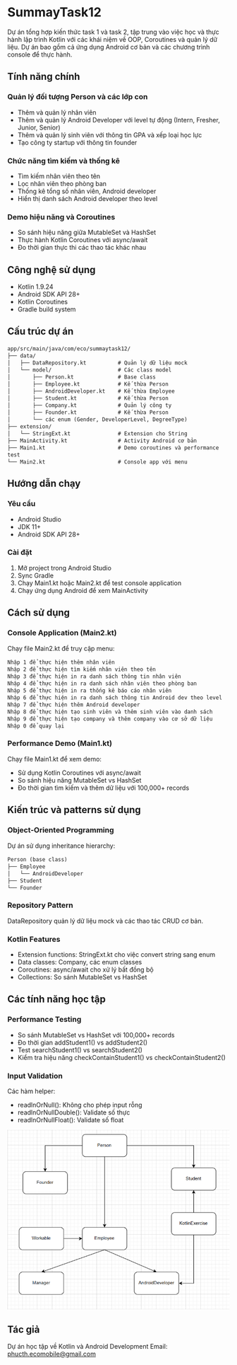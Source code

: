 # SummayTask12 

Dự án tổng hợp kiến thức task 1 và task 2, tập trung vào việc học và thực hành lập trình Kotlin với các khái niệm về OOP, Coroutines và quản lý dữ liệu. Dự án bao gồm cả ứng dụng Android cơ bản và các chương trình console để thực hành.

## Tính năng chính

### Quản lý đối tượng Person và các lớp con
- Thêm và quản lý nhân viên
- Thêm và quản lý Android Developer với level tự động (Intern, Fresher, Junior, Senior)
- Thêm và quản lý sinh viên với thông tin GPA và xếp loại học lực
- Tạo công ty startup với thông tin founder

### Chức năng tìm kiếm và thống kê
- Tìm kiếm nhân viên theo tên
- Lọc nhân viên theo phòng ban  
- Thống kê tổng số nhân viên, Android developer
- Hiển thị danh sách Android developer theo level

### Demo hiệu năng và Coroutines
- So sánh hiệu năng giữa MutableSet và HashSet
- Thực hành Kotlin Coroutines với async/await
- Đo thời gian thực thi các thao tác khác nhau

## Công nghệ sử dụng

- Kotlin 1.9.24
- Android SDK API 28+
- Kotlin Coroutines
- Gradle build system

## Cấu trúc dự án

```
app/src/main/java/com/eco/summaytask12/
├── data/
│   ├── DataRepository.kt          # Quản lý dữ liệu mock
│   └── model/                     # Các class model
│       ├── Person.kt              # Base class
│       ├── Employee.kt            # Kế thừa Person
│       ├── AndroidDeveloper.kt    # Kế thừa Employee
│       ├── Student.kt             # Kế thừa Person
│       ├── Company.kt             # Quản lý công ty
│       ├── Founder.kt             # Kế thừa Person
│       └── các enum (Gender, DeveloperLevel, DegreeType)
├── extension/
│   └── StringExt.kt               # Extension cho String
├── MainActivity.kt                # Activity Android cơ bản
├── Main1.kt                       # Demo coroutines và performance test
└── Main2.kt                       # Console app với menu
```

## Hướng dẫn chạy

### Yêu cầu
- Android Studio
- JDK 11+
- Android SDK API 28+

### Cài đặt
1. Mở project trong Android Studio
2. Sync Gradle
3. Chạy Main1.kt hoặc Main2.kt để test console application
4. Chạy ứng dụng Android để xem MainActivity

## Cách sử dụng

### Console Application (Main2.kt)
Chạy file Main2.kt để truy cập menu:

```
Nhập 1 để thực hiện thêm nhân viên
Nhập 2 để thực hiện tìm kiếm nhân viên theo tên  
Nhập 3 để thực hiện in ra danh sách thông tin nhân viên
Nhập 4 để thực hiện in ra danh sách nhân viên theo phòng ban
Nhập 5 để thực hiện in ra thống kê báo cáo nhân viên
Nhập 6 để thực hiện in ra danh sách thông tin Android dev theo level
Nhập 7 để thực hiện thêm Android developer
Nhập 8 để thực hiện tạo sinh viên và thêm sinh viên vào danh sách
Nhập 9 để thực hiện tạo company và thêm company vào cơ sở dữ liệu
Nhập 0 để quay lại
```

### Performance Demo (Main1.kt)
Chạy file Main1.kt để xem demo:
- Sử dụng Kotlin Coroutines với async/await
- So sánh hiệu năng MutableSet vs HashSet
- Đo thời gian tìm kiếm và thêm dữ liệu với 100,000+ records

## Kiến trúc và patterns sử dụng

### Object-Oriented Programming
Dự án sử dụng inheritance hierarchy:
```
Person (base class)
├── Employee
│   └── AndroidDeveloper
├── Student  
└── Founder
```

### Repository Pattern
DataRepository quản lý dữ liệu mock và các thao tác CRUD cơ bản.

### Kotlin Features
- Extension functions: StringExt.kt cho việc convert string sang enum
- Data classes: Company, các enum classes
- Coroutines: async/await cho xử lý bất đồng bộ
- Collections: So sánh MutableSet vs HashSet

## Các tính năng học tập

### Performance Testing
- So sánh MutableSet vs HashSet với 100,000+ records
- Đo thời gian addStudent1() vs addStudent2()
- Test searchStudent1() vs searchStudent2()
- Kiểm tra hiệu năng checkContainStudent1() vs checkContainStudent2()

### Input Validation
Các hàm helper:
- readlnOrNull(): Không cho phép input rỗng
- readlnOrNullDouble(): Validate số thực
- readlnOrNullFloat(): Validate số float

![Sơ đồ hệ thống](img.png)

## Tác giả

Dự án học tập về Kotlin và Android Development
Email: phucth.ecomobile@gmail.com

